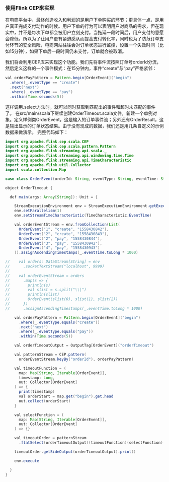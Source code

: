 ### 使用Flink CEP来实现

在电商平台中，最终创造收入和利润的是用户下单购买的环节；更具体一点，是用户真正完成支付动作的时候。用户下单的行为可以表明用户对商品的需求，但在现实中，并不是每次下单都会被用户立刻支付。当拖延一段时间后，用户支付的意愿会降低。所以为了让用户更有紧迫感从而提高支付转化率，同时也为了防范订单支付环节的安全风险，电商网站往往会对订单状态进行监控，设置一个失效时间（比如15分钟），如果下单后一段时间仍未支付，订单就会被取消。

我们将会利用CEP库来实现这个功能。我们先将事件流按照订单号orderId分流，然后定义这样的一个事件模式：在15分钟内，事件“create”与“pay”严格紧邻：

```java
val orderPayPattern = Pattern.begin[OrderEvent]("begin")
  .where(_.eventType == "create")
  .next("next")
  .where(_.eventType == "pay")
  .within(Time.seconds(5))
```

这样调用.select方法时，就可以同时获取到匹配出的事件和超时未匹配的事件了。
在src/main/scala下继续创建OrderTimeout.scala文件，新建一个单例对象。定义样例类OrderEvent，这是输入的订单事件流；另外还有OrderResult，这是输出显示的订单状态结果。由于没有现成的数据，我们还是用几条自定义的示例数据来做演示。
完整代码如下：

```java
import org.apache.flink.cep.scala.CEP
import org.apache.flink.cep.scala.pattern.Pattern
import org.apache.flink.streaming.api.scala._
import org.apache.flink.streaming.api.windowing.time.Time
import org.apache.flink.streaming.api.TimeCharacteristic
import org.apache.flink.util.Collector
import scala.collection.Map

case class OrderEvent(orderId: String, eventType: String, eventTime: String)

object OrderTimeout {

  def main(args: Array[String]): Unit = {

    StreamExecutionEnvironment env = StreamExecutionEnvironment.getExecutionEnvironment
    env.setParallelism(1)
    env.setStreamTimeCharacteristic(TimeCharacteristic.EventTime)

    val orderEventStream = env.fromCollection(List(
      OrderEvent("1", "create", "1558430842"),
      OrderEvent("2", "create", "1558430843"),
      OrderEvent("2", "pay", "1558430844"),
      OrderEvent("3", "pay", "1558430942"),
      OrderEvent("4", "pay", "1558430943")
    )).assignAscendingTimestamps(_.eventTime.toLong * 1000)

//    val orders: DataStream[String] = env
//      .socketTextStream("localhost", 9999)
//
//    val orderEventStream = orders
//      .map(s => {
//        println(s)
//        val slist = s.split("\\|")
//        println(slist)
//        OrderEvent(slist(0), slist(1), slist(2))
//      })
//      .assignAscendingTimestamps(_.eventTime.toLong * 1000)

    val orderPayPattern = Pattern.begin[OrderEvent]("begin")
      .where(_.eventType.equals("create"))
      .next("next")
      .where(_.eventType.equals("pay"))
      .within(Time.seconds(5))

    val orderTimeoutOutput = OutputTag[OrderEvent]("orderTimeout")

    val patternStream = CEP.pattern(
      orderEventStream.keyBy("orderId"), orderPayPattern)

    val timeoutFunction = (
      map: Map[String, Iterable[OrderEvent]],
      timestamp: Long,
      out: Collector[OrderEvent]
    ) => {
      print(timestamp)
      val orderStart = map.get("begin").get.head
      out.collect(orderStart)
    }

    val selectFunction = (
      map: Map[String, Iterable[OrderEvent]],
      out: Collector[OrderEvent]
    ) => {}

    val timeoutOrder = patternStream
      .flatSelect(orderTimeoutOutput)(timeoutFunction)(selectFunction)

    timeoutOrder.getSideOutput(orderTimeoutOutput).print()

    env.execute

  }
}
```


